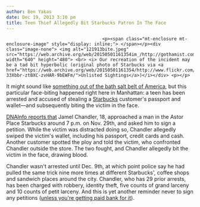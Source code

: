 ```yaml
---
author: Ben Yakas
date: Dec 19, 2013 3:10 pm
title: Teen Thief Allegedly Bit Starbucks Patron In The Face
---
```


	
										<p><span class="mt-enclosure mt-enclosure-image" style="display: inline;"> </span></p><div class="image-none"> <img alt="121913bite.jpeg" src="https://web.archive.org/web/20150501161354im_/http://gothamist.com/attachments/byakas/121913bite.jpeg" width="640" height="480"> <br> <i> Our recreation of the incident may be a tad bit hyperbolic (original photo of Starbucks via <a href="https://web.archive.org/web/20150501161354/http://www.flickr.com/photos/unlistedsightings/1346111933/sizes/z/in/photolist-33Xbbr-ztBXC-zvHAR-9bEWFm/">Unlisted Sightings</a>)</i></div> <p></p>

<p>It might sound like <a href="https://web.archive.org/web/20150501161354/http://gothamist.com/2013/12/18/extra_extra_2768.php">something out of the bath salt belt of America</a>, but this particular face-biting happened right here in Manhattan: a teen has been arrested and accused of stealing a <a href="https://web.archive.org/web/20150501161354/http://gothamist.com/tags/starbucks">Starbucks</a> customer&apos;s passport and wallet&#x2014;and subsequently biting the victim in the face.</p>

<p><a href="https://web.archive.org/web/20150501161354/http://www.dnainfo.com/new-york/20131219/east-village/thief-bites-starbucks-customer-face-police-say">DNAInfo reports that</a> Jamel Chandler, 18, approached a man in the Astor Place Starbucks around 7 p.m. on Nov. 29th, and asked him to sign a petition. While the victim was distracted doing so, Chandler allegedly swiped the victim&apos;s wallet, including his passport, credit cards and cash. Another customer spotted the ploy and told the victim, who confronted Chandler outside the store. The two fought, and Chandler allegedly bit the victim in the face, drawing blood.</p>

<p>Chandler wasn&apos;t arrested until Dec. 9th, at which point police say he had pulled the same trick nine more times at different Starbucks&apos;, coffee shops and sandwich places around the city. Chandler, who has 29 prior arrests, has been charged with robbery, identity theft, five counts of grand larceny and 10 counts of petit larceny. And this is yet another reminder never to sign any petitions (<a href="https://web.archive.org/web/20150501161354/http://gothamist.com/2013/07/10/spitzer_will_pay_you_800day_to_coll.php">unless you&apos;re getting paid bank for it</a>).</p>					
										
									
				